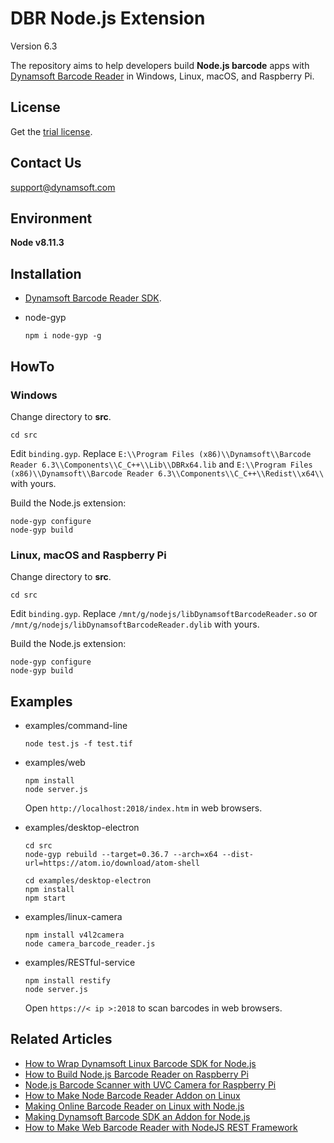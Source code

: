 # DBR Node.js Extension

Version 6.3

The repository aims to help developers build **Node.js barcode** apps with [Dynamsoft Barcode Reader](https://www.dynamsoft.com/Products/Dynamic-Barcode-Reader.aspx) in Windows, Linux, macOS, and Raspberry Pi.

## License
Get the [trial license](https://www.dynamsoft.com/CustomerPortal/Portal/Triallicense.aspx).

## Contact Us
<support@dynamsoft.com>

## Environment
**Node v8.11.3**

## Installation
* [Dynamsoft Barcode Reader SDK](https://www.dynamsoft.com/Downloads/Dynamic-Barcode-Reader-Download.aspx).
* node-gyp

    ```
    npm i node-gyp -g
    ```

## HowTo
### Windows
Change directory to **src**.
```
cd src
```

Edit `binding.gyp`. Replace `E:\\Program Files (x86)\\Dynamsoft\\Barcode Reader 6.3\\Components\\C_C++\\Lib\\DBRx64.lib` and `E:\\Program Files (x86)\\Dynamsoft\\Barcode Reader 6.3\\Components\\C_C++\\Redist\\x64\\` with yours.

Build the Node.js extension:

```
node-gyp configure
node-gyp build
```

### Linux, macOS and Raspberry Pi
Change directory to **src**.
```
cd src
```

Edit `binding.gyp`. Replace `/mnt/g/nodejs/libDynamsoftBarcodeReader.so` or `/mnt/g/nodejs/libDynamsoftBarcodeReader.dylib` with yours.

Build the Node.js extension:

```
node-gyp configure
node-gyp build
```

## Examples    
- examples/command-line

    ```
    node test.js -f test.tif
    ```
- examples/web

    ```
    npm install
    node server.js
    ```
    Open `http://localhost:2018/index.htm` in web browsers.

- examples/desktop-electron

    ```
    cd src
    node-gyp rebuild --target=0.36.7 --arch=x64 --dist-url=https://atom.io/download/atom-shell

    cd examples/desktop-electron
    npm install
    npm start
    ```

- examples/linux-camera

    ```
    npm install v4l2camera
    node camera_barcode_reader.js
    ```

- examples/RESTful-service

    ```
    npm install restify
    node server.js
    ```
    
    Open `https://< ip >:2018` to scan barcodes in web browsers.

## Related Articles
* [How to Wrap Dynamsoft Linux Barcode SDK for Node.js](https://www.codepool.biz/linux-barcode-sdk-node-javascript.html)
* [How to Build Node.js Barcode Reader on Raspberry Pi](https://www.codepool.biz/raspberry-pi-nodejs-barcode-reader.html)
* [Node.js Barcode Scanner with UVC Camera for Raspberry Pi](https://www.codepool.biz/nodejs-barcode-scanner-camera-raspberrypi.html)
* [How to Make Node Barcode Reader Addon on Linux](https://www.codepool.biz/linux-node-barcode-reader-addon.html)
* [Making Online Barcode Reader on Linux with Node.js](https://www.codepool.biz/nodejs-linux-online-barcode-reader.html)
* [Making Dynamsoft Barcode SDK an Addon for Node.js](https://www.codepool.biz/making-barcode-addon-for-nodejs.html)
* [How to Make Web Barcode Reader with NodeJS REST Framework](https://www.codepool.biz/web-barcode-reader-nodejs-rest.html)

